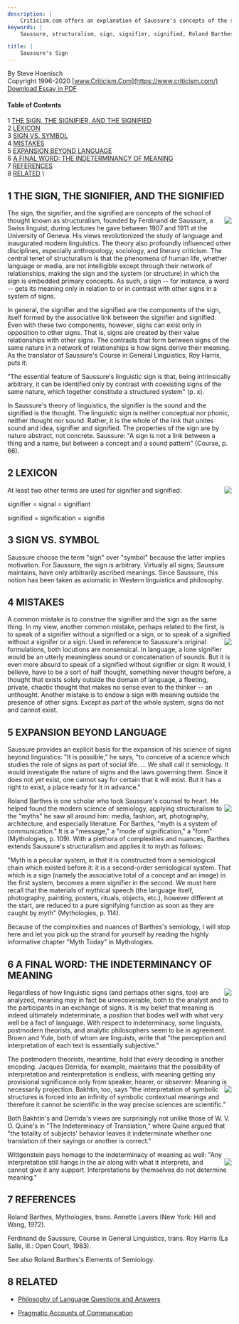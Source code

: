 ```yaml
---
description: |
	Criticism.com offers an explanation of Saussure's concepts of the sign, the signifier, and the signified.
keywords: |
	Saussure, structuralism, sign, signifier, signified, Roland Barthes, linguistics, discourse analysis, theoretical linguistics, critical theory, philosophy, French philosophy, media criticism, bookstore, books, sociology, linguistic sign, Wittgenstein, Bakhtin, Quine, Ferdinand de Saussure

title: |
	Saussure's Sign
---
```






By Steve Hoenisch \
Copyright 1996-2020 [www.Criticism.Com](https://www.criticism.com/) \
<i class="fa fa-file-pdf-o" aria-hidden="true"></i> [Download Essay in PDF](https://www.criticism.com/md/the_sign.pdf)


#### Table of Contents

1 [THE SIGN, THE SIGNIFIER, AND THE SIGNIFIED](#s1) \
2 [LEXICON](#s2) \
3 [SIGN VS. SYMBOL](#s3) \
4 [MISTAKES](#s4) \
5 [EXPANSION BEYOND LANGUAGE](#s5) \
6 [A FINAL WORD: THE INDETERMINANCY OF MEANING](#s6) \
7 [REFERENCES](#s7) \
8 [RELATED](#s8) \


<a name="s1"></a>

## 1 THE SIGN, THE SIGNIFIER, AND THE SIGNIFIED

The sign, the signifier, and the signified are concepts of the
school of thought known as structuralism, founded
by<img src="/images/0812690230.gif" align="right" />
Ferdinand de Saussure, a Swiss linguist, during lectures he gave between
1907 and 1911 at the University of Geneva. His views revolutionized the
study of language and inaugurated modern linguistics. The theory also
profoundly influenced other disciplines, especially anthropology,
sociology, and literary criticism. The central tenet of structuralism is
that the phenomena of human life, whether language or media, are not
intelligible except through their network of relationships, making the
sign and the system (or structure) in which the sign is embedded primary
concepts. As such, a sign -- for instance, a word -- gets its meaning
only in relation to or in contrast with other signs in a system of
signs.

In general, the signifier and the signified are the components of the
sign, itself formed by the associative link between the signifier and
signified. Even with these two components, however, signs can exist only
in opposition to other signs. That is, signs are created by their value
relationships with other signs. The contrasts that form between signs of
the same nature in a network of relationships is how signs derive their
meaning. As the translator of Saussure's Course in General
Linguistics,
Roy Harris, puts it:

"The essential feature of Saussure's linguistic sign is that, being
intrinsically arbitrary, it can be identified only by contrast with
coexisting signs of the same nature, which together constitute a
structured system" (p. x).

In Saussure's theory of linguistics, the signifier is the sound and the
signified is the thought. The linguistic sign is neither conceptual nor
phonic, neither thought nor sound. Rather, it is the whole of the link
that unites sound and idea, signifier and signified. The properties of
the sign are by nature abstract, not concrete. Saussure: "A sign is not
a link between a thing and a name, but between a concept and a sound
pattern" (Course, p. 66).



<a name="s2"></a>


## 2 LEXICON

At least two other terms are used for signifier and
signified:<img src="/images/bksemio.gif" align="right" />

signifier = signal = signifiant

signified = signification = signifie




<a name="s3"></a>

## 3 SIGN VS. SYMBOL


Saussure choose the term "sign" over "symbol" because the latter implies
motivation. For Saussure, the sign is arbitrary. Virtually all signs,
Saussure maintains, have only arbitrarily ascribed meanings. Since
Saussure, this notion has been taken as axiomatic in Western linguistics
and philosophy.



<a name="s14"></a>


## 4 MISTAKES

A common mistake is to construe the signifier and the sign as the
same thing. In my view, another common mistake, perhaps related to the
first, is to speak of a signifier without a signified or a sign, or to
speak of a signified without a signifer or a sign. Used in reference to
Saussure's original
<img src="/images/0060958332.jpg" align="right" /> formulations, both locutions are nonsensical. In language, a lone
signifier would be an utterly meaningless sound or concatenation of
sounds. But it is even more absurd to speak of a signified without
signifier or sign: It would, I believe, have to be a sort of half
thought, something never thought before, a thought that exists solely
outside the domain of language, a fleeting, private, chaotic thought
that makes no sense even to the thinker -- an unthought. Another mistake
is to endow a sign with meaning outside the presence of other signs.
Except as part of the whole system, signs do not and cannot exist.



<a name="s5"></a>


## 5 EXPANSION BEYOND LANGUAGE

Saussure provides an explicit basis for the expansion of his science
of signs beyond linguistics: "It is possible," he says, "to conceive of
a science which studies the role of signs as part of social life. ... We
shall call it semiology. It would investigate the nature of signs and
the laws governing them. Since it does not yet exist, one cannot say for
certain that it will exist. But it has a right to exist, a place ready
for it in advance."

Roland Barthes is one scholar who took Saussure's counsel to heart. He
helped found the modern science
of<img src="/images/0374521344.gif" align="right" />
semiology, applying structuralism to the "myths" he saw all around him:
media, fashion, art, photography, architecture, and especially
literature. For Barthes, "myth is a system of communication." It is a
"message," a "mode of signification," a "form"
(Mythologies,
p. 109). With a plethora of complexities and nuances, Barthes extends
Saussure's structuralism and applies it to myth as follows:

"Myth is a peculiar system, in that it is constructed from a
semiological chain which existed before it: it is a second-order
semiological system. That which is a sign (namely the associative total
of a concept and an image) in the first system, becomes a mere signifier
in the second. We must here recall that the materials of mythical speech
(the language itself, photography, painting, posters, rituals, objects,
etc.), however different at the start, are reduced to a pure signifying
function as soon as they are caught by myth" (Mythologies, p. 114).

Because of the complexities and nuances of Barthes's semiology, I will
stop here and let you pick up the strand for yourself by reading the
highly informative chapter "Myth Today" in Mythologies.



<a name="s6"></a>


## 6 A FINAL WORD: THE INDETERMINANCY OF MEANING

<img src="/images/bk_by_da.gif" align="right" />
Regardless of how linguistic signs (and perhaps other signs, too) are
analyzed, meaning may in fact be unrecoverable, both to the analyst and
to the participants in an exchange of signs. It is my belief that
meaning is indeed ultimately indeterminate, a position that bodes well
with what very well be a fact of language. With respect to
indeterminacy, some linguists, postmodern theorists, and analytic
philosophers seem to be in agreement. Brown and Yule, both of whom are
linguists, write that "the perception and interpretation of each text is
essentially subjective."

The postmodern theorists, meantime, hold that every decoding is another
encoding. Jacques Derrida, for example, maintains that the possibility
of interpretation and reinterpretation is endless, with meaning getting
any provisional significance only from speaker, hearer, or observer:
Meaning is
necessarily<img src="/images/bkgenres.gif" align="right" />
projection. Bakhtin, too, says "the interpretation of symbolic
structures is forced into an infinity of symbolic contextual meanings
and therefore it cannot be scientific in the way precise sciences are
scientific."

Both Bakhtin's and Derrida's views are surprisingly not unlike those of
W. V. O. Quine's in "The Indeterminacy of Translation," where Quine
argued that "the totality of subjects' behavior leaves it indeterminate
whether one translation of their sayings or another is correct."

Wittgenstein pays homage to the indeterminacy of meaning as well: "Any
interpretation still hangs in the
air<img src="/images/bklwpi.gif" align="right" />
along with what it interprets, and cannot give it any support.
Interpretations by themselves do not determine meaning."



<a name="s7"></a>


## 7 REFERENCES


Roland Barthes,
Mythologies,
trans. Annette Lavers (New York: Hill and Wang, 1972).

Ferdinand de Saussure, Course in General
Linguistics,
trans. Roy Harris (La Salle, Ill.: Open Court, 1983).

See also Roland Barthes's Elements of Semiology.



<a name="s8"></a>


## 8 RELATED

* [Philosophy of Language Questions and Answers](/linguistics/philosophy-of-language-answers.html)

* [Pragmatic Accounts of Communication](/linguistics/pragmatics-answers.html)





